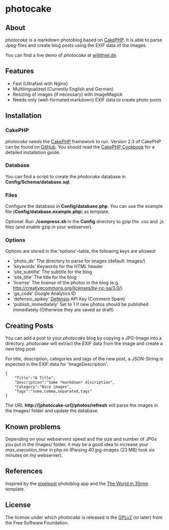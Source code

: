# photocake

## About

*photocake* is a markdown photoblog based on [CakePHP](http://cakephp.org/). It is able to parse Jpeg-files and create blog posts using the EXIF data of the images.

You can find a live demo of *photocake* at [willithiel.de](http://willithiel.de).

## Features

- Fast (Ultrafast with Nginx)
- Multilingualized (Currently English and German)
- Resizing of images (if necessary) with ImageMagick
- Needs only (well-formated markdown) EXIF data to create photo posts

## Installation

### CakePHP

*photocake* needs the [CakePHP](http://cakephp.org/) framework to run. Version 2.3 of CakePHP can be found on [GitHub](https://github.com/cakephp/cakephp/tree/2.3). You should read the [CakePHP Cookbook](http://book.cakephp.org/2.0/en/index.html) for a detailed installation guide.

### Database

You can find a script to create the *photocake* database in **Config/Schema/database.sql**.

### Files

Configure the database in **Config/database.php**. You can use the example file (**Config/database.example.php**) as template.

Optional: Run **./compress.sh** in the **Config** directory to gzip the .css and .js files (and enable gzip in your webserver).

### Options

Options are stored in the 'options'-table, the following keys are allowed:

- 'photo_dir' The directory to parse for images (default: Images/)
- 'keywords' Keywords for the HTML header
- 'site_subtitle' The subtitle for the blog
- 'site_title' The title for the blog
- 'license' The license of the photos in the blog (e.g. http://creativecommons.org/licenses/by-nc-sa/3.0/)
- 'ga_code' Google Analytics ID
- 'defensio_apikey' [Defensio](http://www.defensio.com/api/) API Key (Comment Spam)
- 'publish_immediately' Set to 1 if new photos should be published immediately (Otherwise they are saved as draft)

## Creating Posts

You can add a post to your *photocake* blog by copying a JPG-Image into a directory. *photocake* will extract the EXIF data from the image and create a new blog post.

For title, description, categories and tags of the new post, a JSON-String is expected in the EXIF data for 'ImageDescription':

    {
        "Title":"A Title",
        "Description":"Some *markdown* discription",
        "Category":"Nice images",
        "Tags":"some,comma,separated,tags"
    }

The URL **http://[photocake-url]/photos/refresh** will parse the images in the Images/ folder and update the database.

## Known problems

Depending on your webservers speed and the size and number of JPGs you put in the Images/ folder, it may be a good idea to increase your *max_execution_time* in php.ini (Parsing 40 jpg-images (23 MB) took six minutes on my webserver).

## References

Inspired by the [pixelpost](http://www.pixelpost.org/) photoblog app and the [The World in 35mm](http://www.pixelpost.org/extend/templates/the-world-in-35mm/) template.

## License

The license under which *photocake* is released is the [GPLv2](http://www.gnu.org/licenses/gpl-2.0.html) (or later) from the Free Software Foundation.
 